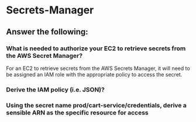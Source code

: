 # Secrets-Manager

## Answer the following:
### What is needed to authorize your EC2 to retrieve secrets from the AWS Secret Manager?
For an EC2 to retrieve secrets from the AWS Secrets Manager, it will need to be assigned an IAM role with the appropriate policy to access the secret.
### Derive the IAM policy (i.e. JSON)?

### Using the secret name prod/cart-service/credentials, derive a sensible ARN as the specific resource for access
